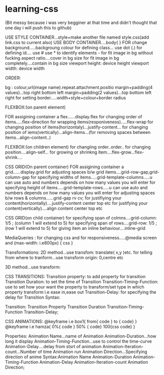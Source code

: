 # learning-css 
(Bit messy because i was very begginer at that time and didn't thought that one day i will push this to github)



USE STYLE CONTAINER...style+make another file named style.css(add link.css to current also)
USE BODY CONTAINER....body{ }
FOR change background.....backgroung colour
for defining class... use dot (.)
for defining id....  use #
use * to identify elements -
for fit image in bg without fucking aspect ratio....cover in bg size
for fit image in bg completely....contain in bg size
viewport height: device height
viewport width: device width

ORDER:

bg : colour,url(image name).repeat.attachment.positio
margin+padding(4 values)...top right bottom left
margin+padding(2 values)...top bottom left right 
for setting border.....width+style+colour+border radius


FLEXBOX:(on parent element)

FOR assigining container a flex......display.flex
for changing order of items.....flex-direction
for wrapping items(responiveness).....flex-wrap
for changing position of items(horizontaly)...justify-content...
for changing position of iems(vertically)...align-items...(for removing spaces between items...align-content..)


FLEXBOX:(on children element)
for changiing order..order..
for changing position....align-self...
for growing or shrinkng item....flex-grow...flex-shrink....

CSS GRID(On parent container)
FOR assigining container a grid......display.grid
for adjusting spaces b/w grid items....grid-row-gap,grid-column-gap
for specifying widths of items.....grid-template-columns.....u can use auto and numbers depends on how many values you will enter 
for specifying height of items.....grid-template-rows.....u can use auto and numbers depends on how many values you will enter
for adjusting spaces b/w rows & columns......grid-gap rv cv;
for justifiying your content(horizontally)....justify-content center top etc
for justifying your content(vertically)....align content center top etc


CSS GRID(on child container)
for specifying span of  colmns....grid-column: 1/5 ;  (column 1 will extend to 5)
for specifying span of  rows....grid-row: 1/5 ;  (row 1 will extend to 5)
for giving item an inline behaviour....inline-grid


MediaQueries :
for changing css and for responsiveness.....@media screen and (max-width: i.e800px)  {  css   }


Transformations:
2D method...use transfom: translate( x,y )etc.
for telling from where to tranform...use transform origin: 0,centre etc

3D method...use transform:

CSS TRANSITIONS:
Transition property: to add property for transition
Transition Duration: to set the time of Transition
Transition-Timing-Function: use to set how your want the property to transform/set type in which property transform  i.e ease in,ease out
Transition-Delay: for specifying the delay for Transition
Syntax:

Transition: Transition Property Transition Duration Transition-Timing-Function Transition-Delay;


CSS ANIMATIONS:
@keyframe i.e box1{ from{ code } to { code} }
@keyframe i.e hamza{ 0%{ code } 50% { code} 100{css code} }

Properties:
Animation Name...name of Animation
Animation-Duration...how long it display
Animation-Timing-Function...use to control the time-curve  
Animation-Delay....delay from stsrt of animation
Animation-Iteration-count...Number of time Animation run
Animation Direction...Specifying direction of anime
Syntax:Animation Name Animation-Duration Animation-Timing-Function Animation-Delay Animation-Iteration-count Animation Direction;

